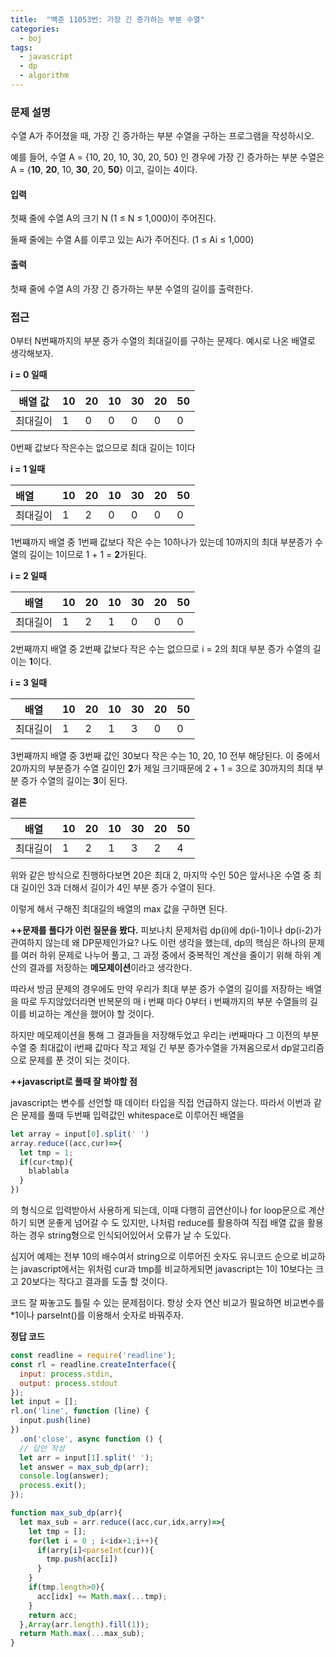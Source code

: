 ```yaml
---
title:  "백준 11053번: 가장 긴 증가하는 부분 수열"
categories: 
  - boj
tags:
  - javascript
  - dp
  - algorithm
---
```


### 문제 설명   
수열 A가 주어졌을 때, 가장 긴 증가하는 부분 수열을 구하는 프로그램을 작성하시오.

예를 들어, 수열 A = {10, 20, 10, 30, 20, 50} 인 경우에 가장 긴 증가하는 부분 수열은 A = {**10**, **20**, 10, **30**, 20, **50**} 이고, 길이는 4이다.

#### 입력
첫째 줄에 수열 A의 크기 N (1 ≤ N ≤ 1,000)이 주어진다.

둘째 줄에는 수열 A를 이루고 있는 Ai가 주어진다. (1 ≤ Ai ≤ 1,000)
#### 출력
첫째 줄에 수열 A의 가장 긴 증가하는 부분 수열의 길이를 출력한다.
### 접근   
0부터 N번째까지의 부분 증가 수열의 최대길이를 구하는 문제다.
예시로 나온 배열로 생각해보자.

**i = 0 일때**

|배열 값|10|20|10|30|20|50|
|---|---|---|---|---|---|---|
|최대길이|1|0|0|0|0|0|   

0번째 값보다 작은수는 없으므로 최대 길이는 1이다
   
**i = 1 일때**

|배열|10|20|10|30|20|50|
|:---|---|---|---|---|---|---|
|최대길이|1|2|0|0|0|0|   

1번쨰까지 배열 중 1번째 값보다 작은 수는 10하나가 있는데 10까지의 최대 부분증가 수열의 길이는 1이므로 1 + 1 = **2**가된다.

**i = 2 일때**


|배열|10|20|10|30|20|50|
|-----|---|---|---|---|---|---|
|최대길이|1|2|1|0|0|0|   

2번째까지 배열 중 2번째 값보다 작은 수는 없으므로 i = 2의 최대 부분 증가 수열의 길이는 **1**이다.

**i = 3 일때**

|배열|10|20|10|30|20|50|
|---|---|---|---|---|---|---|
|최대길이|1|2|1|3|0|0|   

3번째까지 배열 중 3번째 값인 30보다 작은 수는 10, 20, 10 전부 해당된다.
이 중에서 20까지의 부분증가 수열 길이인 **2**가 제일 크기때문에 2 + 1 = 3으로 30까지의 최대 부분 증가 수열의 길이는 **3**이 된다.

**결론**

|배열|10|20|10|30|20|50|
|---|---|---|---|---|---|---|
|최대길이|1|2|1|3|2|4|   

위와 같은 방식으로 진행하다보면 20은 최대 2, 마지막 수인 50은 앞서나온 수열 중 최대 길이인 3과 더해서 길이가 4인 부분 증가 수열이 된다.

이렇게 해서 구해진 최대길의 배열의 max 값을 구하면 된다.

**++문제를 풀다가 이런 질문을 봤다.**
피보나치 문제처럼 dp(i)에 dp(i-1)이나 dp(i-2)가 관여하지 않는데 왜 DP문제인가요?
나도 이런 생각을 했는데, dp의 핵심은 하나의 문제를 여러 하위 문제로 나누어 풀고, 그 과정 중에서 중복적인 계산을 줄이기 위해 하위 계산의 결과를 저장하는 **메모제이션**이라고 생각한다.

따라서 방금 문제의 경우에도 만약 우리가 최대 부분 증가 수열의 길이를 저장하는 배열을 따로 두지않았더라면 반복문의 매 i 번째 마다 0부터 i 번째까지의 부분 수열들의 길이를 비교하는 계산을 했어야 할 것이다.

하지만 메모제이션을 통해 그 결과들을 저장해두었고 우리는 i번째마다 그 이전의 부분 수열 중 최대값이 i번째 값마다 작고 제일 긴 부분 증가수열을 가져옴으로서 dp알고리즘으로 문제를 푼 것이 되는 것이다.

**++javascript로 풀때 잘 봐야할 점**   

javascript는 변수를 선언할 때 데이터 타입을 직접 언급하지 않는다.
따라서 이번과 같은 문제를 풀때 두번째 입력값인 whitespace로 이루어진 배열을 
```js
let array = input[0].split(' ')
array.reduce((acc,cur)=>{
  let tmp = 1;
  if(cur<tmp){
    blablabla
  }
})

```
의 형식으로 입력받아서 사용하게 되는데, 이때 다행히 곱연산이나 for loop문으로 계산하기 되면 운좋게 넘어갈 수 도 있지만, 나처럼 reduce를 활용하여 직접 배열 값을 활용하는 경우 string형으로 인식되어있어서 오류가 날 수 도있다.

심지어 예제는 전부 10의 배수여서 string으로 이루어진 숫자도 유니코드 순으로 비교하는 javascript에서는 위처럼 cur과 tmp를 비교하게되면 javascript는 1이 10보다는 크고 20보다는 작다고 결과를 도출 할 것이다.

코드 잘 짜놓고도 틀릴 수 있는 문제점이다.
항상 숫자 연산 비교가 필요하면 비교변수를 *1이나 parseInt()를 이용해서 숫자로 바꿔주자.


**정답 코드**
```js
const readline = require('readline');
const rl = readline.createInterface({
  input: process.stdin,
  output: process.stdout
});
let input = [];
rl.on('line', function (line) {
  input.push(line)
})
  .on('close', async function () {
  // 답안 작성
  let arr = input[1].split(' ');
  let answer = max_sub_dp(arr);
  console.log(answer);
  process.exit();
});

function max_sub_dp(arr){
  let max_sub = arr.reduce((acc,cur,idx,arry)=>{    
    let tmp = [];
    for(let i = 0 ; i<idx+1;i++){      
      if(arry[i]<parseInt(cur)){
        tmp.push(acc[i])
      }
    }    
    if(tmp.length>0){
      acc[idx] += Math.max(...tmp);
    }    
    return acc;
  },Array(arr.length).fill(1));    
  return Math.max(...max_sub);
}
```